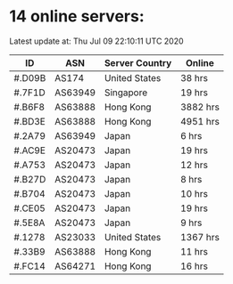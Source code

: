 # 14 online servers:

Latest update at: Thu Jul 09 22:10:11 UTC 2020

| ID | ASN | Server Country | Online |
| -- | --- | -------------- | ------ |
| #.D09B | AS174 | United States | 38 hrs |
| #.7F1D | AS63949 | Singapore | 19 hrs |
| #.B6F8 | AS63888 | Hong Kong | 3882 hrs |
| #.BD3E | AS63888 | Hong Kong | 4951 hrs |
| #.2A79 | AS63949 | Japan | 6 hrs |
| #.AC9E | AS20473 | Japan | 19 hrs |
| #.A753 | AS20473 | Japan | 12 hrs |
| #.B27D | AS20473 | Japan | 8 hrs |
| #.B704 | AS20473 | Japan | 10 hrs |
| #.CE05 | AS20473 | Japan | 19 hrs |
| #.5E8A | AS20473 | Japan | 9 hrs |
| #.1278 | AS23033 | United States | 1367 hrs |
| #.33B9 | AS63888 | Hong Kong | 11 hrs |
| #.FC14 | AS64271 | Hong Kong | 16 hrs |

